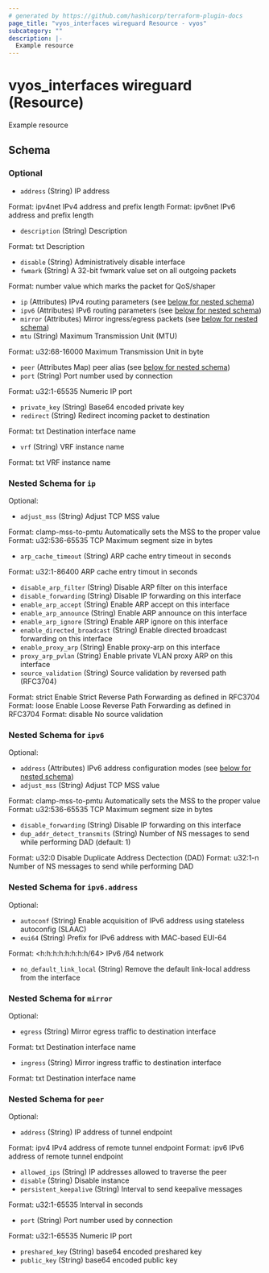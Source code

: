 ```yaml
---
# generated by https://github.com/hashicorp/terraform-plugin-docs
page_title: "vyos_interfaces wireguard Resource - vyos"
subcategory: ""
description: |-
  Example resource
---
```


# vyos_interfaces wireguard (Resource)

Example resource



<!-- schema generated by tfplugindocs -->
## Schema

### Optional

- `address` (String) IP address

Format: ipv4net
IPv4 address and prefix length
Format: ipv6net
IPv6 address and prefix length
- `description` (String) Description

Format: txt
Description
- `disable` (String) Administratively disable interface
- `fwmark` (String) A 32-bit fwmark value set on all outgoing packets

Format: number
value which marks the packet for QoS/shaper
- `ip` (Attributes) IPv4 routing parameters (see [below for nested schema](#nestedatt--ip))
- `ipv6` (Attributes) IPv6 routing parameters (see [below for nested schema](#nestedatt--ipv6))
- `mirror` (Attributes) Mirror ingress/egress packets (see [below for nested schema](#nestedatt--mirror))
- `mtu` (String) Maximum Transmission Unit (MTU)

Format: u32:68-16000
Maximum Transmission Unit in byte
- `peer` (Attributes Map) peer alias (see [below for nested schema](#nestedatt--peer))
- `port` (String) Port number used by connection

Format: u32:1-65535
Numeric IP port
- `private_key` (String) Base64 encoded private key
- `redirect` (String) Redirect incoming packet to destination

Format: txt
Destination interface name
- `vrf` (String) VRF instance name

Format: txt
VRF instance name

<a id="nestedatt--ip"></a>
### Nested Schema for `ip`

Optional:

- `adjust_mss` (String) Adjust TCP MSS value

Format: clamp-mss-to-pmtu
Automatically sets the MSS to the proper value
Format: u32:536-65535
TCP Maximum segment size in bytes
- `arp_cache_timeout` (String) ARP cache entry timeout in seconds

Format: u32:1-86400
ARP cache entry timout in seconds
- `disable_arp_filter` (String) Disable ARP filter on this interface
- `disable_forwarding` (String) Disable IP forwarding on this interface
- `enable_arp_accept` (String) Enable ARP accept on this interface
- `enable_arp_announce` (String) Enable ARP announce on this interface
- `enable_arp_ignore` (String) Enable ARP ignore on this interface
- `enable_directed_broadcast` (String) Enable directed broadcast forwarding on this interface
- `enable_proxy_arp` (String) Enable proxy-arp on this interface
- `proxy_arp_pvlan` (String) Enable private VLAN proxy ARP on this interface
- `source_validation` (String) Source validation by reversed path (RFC3704)

Format: strict
Enable Strict Reverse Path Forwarding as defined in RFC3704
Format: loose
Enable Loose Reverse Path Forwarding as defined in RFC3704
Format: disable
No source validation


<a id="nestedatt--ipv6"></a>
### Nested Schema for `ipv6`

Optional:

- `address` (Attributes) IPv6 address configuration modes (see [below for nested schema](#nestedatt--ipv6--address))
- `adjust_mss` (String) Adjust TCP MSS value

Format: clamp-mss-to-pmtu
Automatically sets the MSS to the proper value
Format: u32:536-65535
TCP Maximum segment size in bytes
- `disable_forwarding` (String) Disable IP forwarding on this interface
- `dup_addr_detect_transmits` (String) Number of NS messages to send while performing DAD (default: 1)

Format: u32:0
Disable Duplicate Address Dectection (DAD)
Format: u32:1-n
Number of NS messages to send while performing DAD

<a id="nestedatt--ipv6--address"></a>
### Nested Schema for `ipv6.address`

Optional:

- `autoconf` (String) Enable acquisition of IPv6 address using stateless autoconfig (SLAAC)
- `eui64` (String) Prefix for IPv6 address with MAC-based EUI-64

Format: <h:h:h:h:h:h:h:h/64>
IPv6 /64 network
- `no_default_link_local` (String) Remove the default link-local address from the interface



<a id="nestedatt--mirror"></a>
### Nested Schema for `mirror`

Optional:

- `egress` (String) Mirror egress traffic to destination interface

Format: txt
Destination interface name
- `ingress` (String) Mirror ingress traffic to destination interface

Format: txt
Destination interface name


<a id="nestedatt--peer"></a>
### Nested Schema for `peer`

Optional:

- `address` (String) IP address of tunnel endpoint

Format: ipv4
IPv4 address of remote tunnel endpoint
Format: ipv6
IPv6 address of remote tunnel endpoint
- `allowed_ips` (String) IP addresses allowed to traverse the peer
- `disable` (String) Disable instance
- `persistent_keepalive` (String) Interval to send keepalive messages

Format: u32:1-65535
Interval in seconds
- `port` (String) Port number used by connection

Format: u32:1-65535
Numeric IP port
- `preshared_key` (String) base64 encoded preshared key
- `public_key` (String) base64 encoded public key
